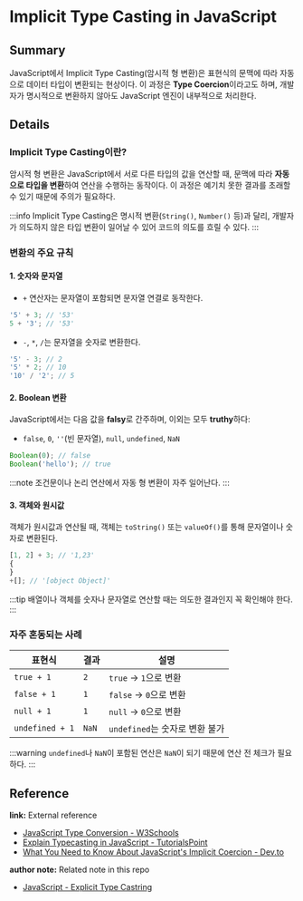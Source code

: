 # Implicit Type Casting in JavaScript

## Summary

JavaScript에서 Implicit Type Casting(암시적 형 변환)은 표현식의 문맥에 따라 자동으로 데이터 타입이 변환되는 현상이다. 이 과정은 **Type Coercion**이라고도 하며, 개발자가 명시적으로 변환하지 않아도 JavaScript 엔진이 내부적으로 처리한다.

## Details

### Implicit Type Casting이란?

암시적 형 변환은 JavaScript에서 서로 다른 타입의 값을 연산할 때, 문맥에 따라 **자동으로 타입을 변환**하여 연산을 수행하는 동작이다. 이 과정은 예기치 못한 결과를 초래할 수 있기 때문에 주의가 필요하다.

:::info Implicit Type Casting은 명시적 변환(`String()`, `Number()` 등)과 달리, 개발자가 의도하지 않은 타입 변환이 일어날 수 있어 코드의 의도를 흐릴 수 있다. :::

### 변환의 주요 규칙

#### 1. 숫자와 문자열

- `+` 연산자는 문자열이 포함되면 문자열 연결로 동작한다.

```js
'5' + 3; // '53'
5 + '3'; // '53'
```

- `-`, `*`, `/`는 문자열을 숫자로 변환한다.

```js
'5' - 3; // 2
'5' * 2; // 10
'10' / '2'; // 5
```

#### 2. Boolean 변환

JavaScript에서는 다음 값을 **falsy**로 간주하며, 이외는 모두 **truthy**하다:

- `false`, `0`, `''`(빈 문자열), `null`, `undefined`, `NaN`

```js
Boolean(0); // false
Boolean('hello'); // true
```

:::note 조건문이나 논리 연산에서 자동 형 변환이 자주 일어난다. :::

#### 3. 객체와 원시값

객체가 원시값과 연산될 때, 객체는 `toString()` 또는 `valueOf()`를 통해 문자열이나 숫자로 변환된다.

```js
[1, 2] + 3; // '1,23'
{
}
+[]; // '[object Object]'
```

:::tip 배열이나 객체를 숫자나 문자열로 연산할 때는 의도한 결과인지 꼭 확인해야 한다. :::

### 자주 혼동되는 사례

| 표현식          | 결과  | 설명                           |
| --------------- | ----- | ------------------------------ |
| `true + 1`      | `2`   | `true` → `1`으로 변환          |
| `false + 1`     | `1`   | `false` → `0`으로 변환         |
| `null + 1`      | `1`   | `null` → `0`으로 변환          |
| `undefined + 1` | `NaN` | `undefined`는 숫자로 변환 불가 |

:::warning `undefined`나 `NaN`이 포함된 연산은 `NaN`이 되기 때문에 연산 전 체크가 필요하다. :::

## Reference

**link:** External reference

- [JavaScript Type Conversion - W3Schools](https://www.w3schools.com/js/js_type_conversion.asp)
- [Explain Typecasting in JavaScript - TutorialsPoint](https://www.tutorialspoint.com/explain-typecasting-in-javascript)
- [What You Need to Know About JavaScript's Implicit Coercion - Dev.to](https://dev.to/promisetochi/what-you-need-to-know-about-javascripts-implicit-coercion-e23)

**author note:** Related note in this repo

- [JavaScript - Explicit Type Castring](./Explicit_Type_Casting.md)
